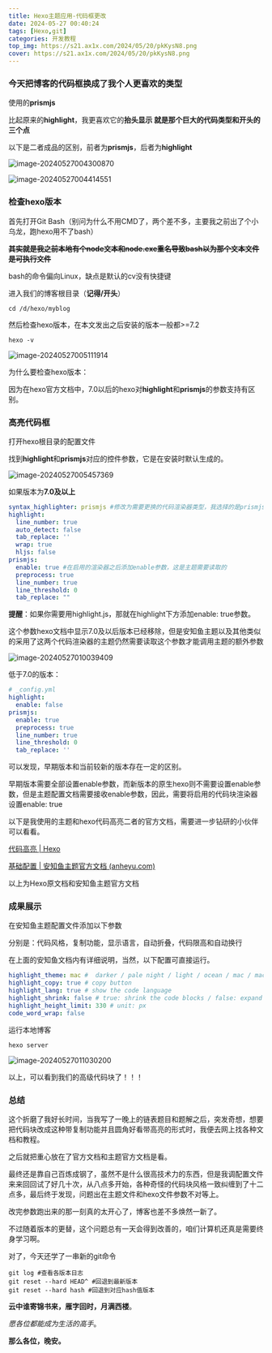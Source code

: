 ```yaml
---
title: Hexo主题应用-代码框更改
date: 2024-05-27 00:40:24
tags: [Hexo,git]
categories: 开发教程
top_img: https://s21.ax1x.com/2024/05/20/pkKysN8.png
cover: https://s21.ax1x.com/2024/05/20/pkKysN8.png
---
```


### 今天把博客的代码框换成了我个人更喜欢的类型

使用的**prismjs**

比起原来的**highlight**，我更喜欢它的**抬头显示 **就是那个巨大的**代码类型和开头的三个点**

以下是二者成品的区别，前者为**prismjs**，后者为**highlight**

![image-20240527004300870](https://jsdelivr.codeqihan.com/gh/Aaaou/Blog-hexo/source/_posts/imgs/imgimage-20240527004300870.png)

![image-20240527004414551](https://jsdelivr.codeqihan.com/gh/Aaaou/Blog-hexo/source/_posts/imgs/imgimage-20240527004414551.png)



### 检查hexo版本

首先打开Git Bash（别问为什么不用CMD了，两个差不多，主要我之前出了个小乌龙，跑hexo用不了bash）

~~**其实就是我之前本地有个node文本和node.exe重名导致bash以为那个文本文件是可执行文件**~~

bash的命令偏向Linux，缺点是默认的cv没有快捷键

进入我们的博客根目录（**记得/开头**）

```shell
cd /d/hexo/myblog
```

然后检查hexo版本，在本文发出之后安装的版本一般都>=7.2

```shell
hexo -v
```



![image-20240527005111914](https://jsdelivr.codeqihan.com/gh/Aaaou/Blog-hexo/source/_posts/imgs/imgimage-20240527005111914.png)



为什么要检查hexo版本：

因为在hexo官方文档中，7.0以后的hexo对**highlight**和**prismjs**的参数支持有区别。



### 高亮代码框

打开hexo根目录的配置文件

找到**highlight**和**prismjs**对应的控件参数，它是在安装时默认生成的。

![image-20240527005457369](https://jsdelivr.codeqihan.com/gh/Aaaou/Blog-hexo/source/_posts/imgs/imgimage-20240527005457369.png)



如果版本为**7.0及以上**

```yaml
syntax_highlighter: prismjs #修改为需要更换的代码渲染器类型，我选择的是prismjs，默认highlight.js
highlight:
  line_number: true
  auto_detect: false
  tab_replace: ''
  wrap: true
  hljs: false
prismjs:
  enable: true #在启用的渲染器之后添加enable参数，这是主题需要读取的
  preprocess: true
  line_number: true
  line_threshold: 0
  tab_replace: ""
```

**提醒**：如果你需要用highlight.js，那就在highlight下方添加enable: true参数。

这个参数hexo文档中显示7.0及以后版本已经移除，但是安知鱼主题以及其他类似的采用了这两个代码渲染器的主题仍然需要读取这个参数才能调用主题的额外参数

![image-20240527010039409](https://jsdelivr.codeqihan.com/gh/Aaaou/Blog-hexo/source/_posts/imgs/imgimage-20240527010039409.png)

低于7.0的版本：

```yaml
# _config.yml
highlight:
  enable: false
prismjs:
  enable: true
  preprocess: true
  line_number: true
  line_threshold: 0
  tab_replace: ''
```



可以发现，早期版本和当前较新的版本存在一定的区别。

早期版本需要全部设置enable参数，而新版本的原生hexo则不需要设置enable参数，但是主题配置文档需要接收enable参数，因此，需要将启用的代码块渲染器设置enable: true

以下是我使用的主题和hexo代码高亮二者的官方文档，需要进一步钻研的小伙伴可以看看。

[代码高亮 | Hexo](https://hexo.io/zh-cn/docs/syntax-highlight)

[基础配置 | 安知鱼主题官方文档 (anheyu.com)](https://docs.anheyu.com/global/base.html)

以上为Hexo原文档和安知鱼主题官方文档



### 成果展示

在安知鱼主题配置文件添加以下参数

分别是：代码风格，复制功能，显示语言，自动折叠，代码限高和自动换行

在上面的安知鱼文档内有详细说明，当然，以下配置可直接运行。

```yaml
highlight_theme: mac #  darker / pale night / light / ocean / mac / mac light / false
highlight_copy: true # copy button
highlight_lang: true # show the code language
highlight_shrink: false # true: shrink the code blocks / false: expand the code blocks | none: expand code blocks and hide the button
highlight_height_limit: 330 # unit: px
code_word_wrap: false
```

运行本地博客

```shell
hexo server
```

![image-20240527011030200](https://jsdelivr.codeqihan.com/gh/Aaaou/Blog-hexo/source/_posts/imgs/imgimage-20240527011030200.png)

以上，可以看到我们的高级代码块了！！！



### 总结

这个折磨了我好长时间，当我写了一晚上的链表题目和题解之后，突发奇想，想要把代码块改成这种带复制功能并且圆角好看带高亮的形式时，我便去网上找各种文档和教程。

之后就把重心放在了官方文档和主题官方文档是看。

最终还是靠自己百炼成钢了，虽然不是什么很高技术力的东西，但是我调配置文件来来回回试了好几十次，从八点多开始，各种奇怪的代码块风格一致纠缠到了十二点多，最后终于发现，问题出在主题文件和hexo文件参数不对等上。

改完参数跑出来的那一刻真的太开心了，博客也差不多焕然一新了。

不过随着版本的更替，这个问题总有一天会得到改善的，咱们计算机还真是需要终身学习啊。

对了，今天还学了一串新的git命令

```shell
git log #查看各版本日志
git reset --hard HEAD^ #回退到最新版本
git reset --hard hash #回退到对应hash值版本
```



**云中谁寄锦书来，雁字回时，月满西楼**。

$愿各位都能成为生活的高手。$

**那么各位，晚安。**

